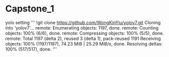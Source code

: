 # Capstone_1

yolo setting
''' 
!git clone https://github.com/WongKinYiu/yolov7.git
Cloning into 'yolov7'...
remote: Enumerating objects: 1197, done.
remote: Counting objects: 100% (6/6), done.
remote: Compressing objects: 100% (5/5), done.
remote: Total 1197 (delta 2), reused 3 (delta 1), pack-reused 1191
Receiving objects: 100% (1197/1197), 74.23 MiB | 25.29 MiB/s, done.
Resolving deltas: 100% (517/517), done.
'''
